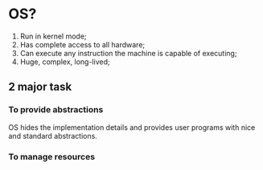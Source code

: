 # OS?
1. Run in kernel mode;
2. Has complete access to all hardware;
3. Can execute any instruction the machine is capable of executing;
4. Huge, complex, long-lived;
## 2 major task
### To provide abstractions 
OS hides the implementation details and provides user programs with nice and standard abstractions.

### To manage resources
